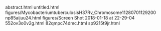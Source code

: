abstract.html
untitled.html
figures/MycobacteriumtuberculosisH37Rv_Chromosome11280701129200
np85aijuu24.html
figures/Screen Shot 2018-01-18 at 22-29-04
552ov3o0v2g.html
82qmpc74dmc.html
sp9215t9jr.html